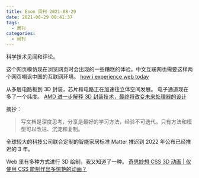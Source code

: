 ```yaml
---
title: Eson 周刊 2021-08-29
date: 2021-08-29 08:41:37
tags:
  - 周刊
categories:
  - 周刊
---
```


科学技术见闻和评论。

这个网页模仿现在浏览网页时会出现的一些糟糕的体验。中文互联网也需要这样两个网页嘲讽中国的互联网环境。
[how i experience web today](https://how-i-experience-web-today.com/detail.html)

从多层电路板到 3D 封装，芯片和电路正在加速往立体空间发展。 电子通道现在多了一个纬度。
[AMD 进一步解释 3D 封装技术，最终将改变未来处理器的设计](https://m.expreview.com/80145.html)

摘抄：

> 写文档是深度思考，分享是最好的学习方法，经验不可迭代，只有方法和模型可以改进、沉淀和复制。

全球较大的科技公司联合定制的智能家居标准 Matter 推迟到 2022 年公布已经推迟的 3 年。

Web 里有多种方式进行 3D 绘制，我又知道了一种。
[奇思妙想 CSS 3D 动画 | 仅使用 CSS 能制作出多惊艳的动画？](https://mp.weixin.qq.com/s/yXkfV6ucKZocxxON-jZLIQ)

